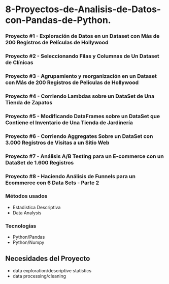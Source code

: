 # 8-Proyectos-de-Analisis-de-Datos-con-Pandas-de-Python.

### Proyecto #1 - Exploración de Datos en un Dataset con Más de 200 Registros de Películas de Hollywood
### Proyecto #2 - Seleccionando Filas y Columnas de Un Dataset de Clínicas
### Proyecto #3 - Agrupamiento y reorganización en un Dataset con Más de 200 Registros de Películas de Hollywood
### Proyecto #4 - Corriendo Lambdas sobre un DataSet de Una Tienda de Zapatos
### Proyecto #5 - Modificando DataFrames sobre un DataSet que Contiene el Inventario de Una Tienda de Jardinería
### Proyecto #6 - Corriendo Aggregates Sobre un DataSet con 3.000 Registros de Visitas a un Sitio Web
### Proyecto #7 - Análisis A/B Testing para un E-commerce con un DataSet de 1.600 Registros
### Proyecto #8 - Haciendo Análisis de Funnels para un Ecommerce con 6 Data Sets - Parte 2


### Métodos usados
* Estadistica Descriptiva
* Data Analysis


### Tecnologías
* Python/Pandas
* Python/Numpy


## Necesidades del Proyecto
- data exploration/descriptive statistics
- data processing/cleaning
